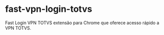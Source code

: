 # fast-vpn-login-totvs
Fast Login VPN TOTVS extensão para Chrome que oferece acesso rápido a VPN TOTVS. 
